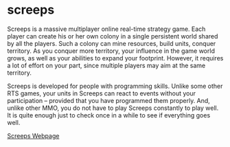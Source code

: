 # screeps

Screeps is a massive multiplayer online real-time strategy game. Each player can create his or her own colony in a single persistent world shared by all the players. Such a colony can mine resources, build units, conquer territory. As you conquer more territory, your influence in the game world grows, as well as your abilities to expand your footprint. However, it requires a lot of effort on your part, since multiple players may aim at the same territory.

Screeps is developed for people with programming skills. Unlike some other RTS games, your units in Screeps can react to events without your participation – provided that you have programmed them properly. And, unlike other MMO, you do not have to play Screeps constantly to play well. It is quite enough just to check once in a while to see if everything goes well.

[Screeps Webpage](https://screeps.com/)